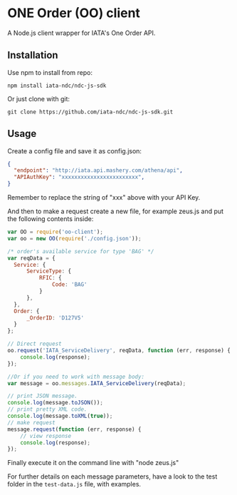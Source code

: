 # ONE Order (OO) client

A Node.js client wrapper for IATA's One Order API.

## Installation

Use npm to install from repo:

```
npm install iata-ndc/ndc-js-sdk
```

Or just clone with git:

```
git clone https://github.com/iata-ndc/ndc-js-sdk.git
```

## Usage

Create a config file and save it as config.json:

```json
{
  "endpoint": "http://iata.api.mashery.com/athena/api",
  "APIAuthKey": "xxxxxxxxxxxxxxxxxxxxxxxx",
}
```

Remember to replace the string of "xxx" above with your API Key.

And then to make a request create a new file, for example zeus.js and put the following contents inside:

```javascript
var OO = require('oo-client');
var oo = new OO(require('./config.json'));

/* order's available service for type 'BAG' */
var reqData = {
  Service: {
      ServiceType: {
          RFIC: {
              Code: 'BAG'
          }
      },
  },
  Order: {
      _OrderID: 'D127V5'
  }
};

// Direct request
oo.request('IATA_ServiceDelivery', reqData, function (err, response) {
    console.log(response);
});

//Or if you need to work with message body:
var message = oo.messages.IATA_ServiceDelivery(reqData);

// print JSON message.
console.log(message.toJSON());
// print pretty XML code.
console.log(message.toXML(true));
// make request
message.request(function (err, response) {
    // view response
    console.log(response);
});
```

Finally execute it on the command line with "node zeus.js"

For further details on each message parameters, have a look to the test folder in the `test-data.js` file, with examples.

